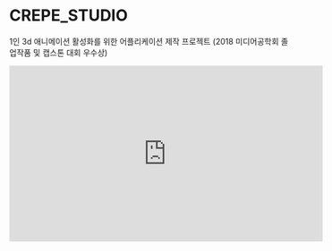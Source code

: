 # CREPE_STUDIO
1인 3d 애니메이션 활성화를 위한 어플리케이션 제작 프로젝트 (2018 미디어공학회 졸업작품 및 캡스톤 대회 우수상)
<iframe width="560" height="315" src="https://www.youtube.com/embed/" frameborder="0" allowfullscreen></iframe>
